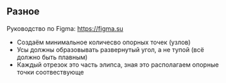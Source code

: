 ## Разное
Руководство по Figma: https://figma.su

* Создаём минимальное количесво опорных точек (узлов)
* Усы должны образовывать развернутый угол, а не тупой (всё должно быть плавным)
* Каждый отрезок это часть элипса, зная это располагаем опорные точки соотвествующе